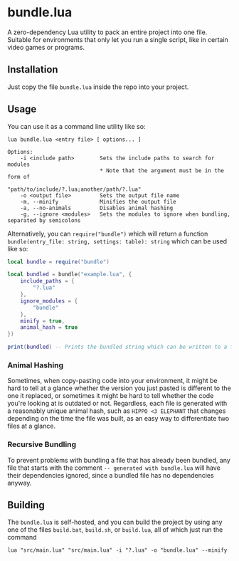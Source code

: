 
# bundle.lua
A zero-dependency Lua utility to pack an entire project into one file. Suitable for environments that only let you run a single script, like in certain video games or programs.

## Installation
Just copy the file `bundle.lua` inside the repo into your project.

## Usage
You can use it as a command line utility like so:
```
lua bundle.lua <entry file> [ options... ]

Options:
    -i <include path>        Sets the include paths to search for modules
                             * Note that the argument must be in the form of 
                               "path/to/include/?.lua;another/path/?.lua"
    -o <output file>         Sets the output file name
    -m, --minify             Minifies the output file
    -a, --no-animals         Disables animal hashing
    -g, --ignore <modules>   Sets the modules to ignore when bundling, separated by semicolons
```

Alternatively, you can `require("bundle")` which will return a function `bundle(entry_file: string, settings: table): string` which can be used like so:
```lua
local bundle = require("bundle")

local bundled = bundle("example.lua", {
    include_paths = {
        "?.lua"
    },
    ignore_modules = {
        "bundle"
    },
    minify = true,
    animal_hash = true
})

print(bundled) -- Prints the bundled string which can be written to a file later
```

### Animal Hashing
Sometimes, when copy-pasting code into your environment, it might be hard to tell at a glance whether the version you just pasted is different to the one it replaced, or sometimes it might be hard to tell whether the code you're looking at is outdated or not. Regardless, each file is generated with a reasonably unique animal hash, such as `HIPPO <3 ELEPHANT` that changes depending on the time the file was built, as an easy way to differentiate two files at a glance.

### Recursive Bundling
To prevent problems with bundling a file that has already been bundled, any file that starts with the comment `-- generated with bundle.lua` will have their dependencies ignored, since a bundled file has no dependencies anyway.

## Building
The `bundle.lua` is self-hosted, and you can build the project by using any one of the files `build.bat`, `build.sh`, or `build.lua`, all of which just run the command
```
lua "src/main.lua" "src/main.lua" -i "?.lua" -o "bundle.lua" --minify
```